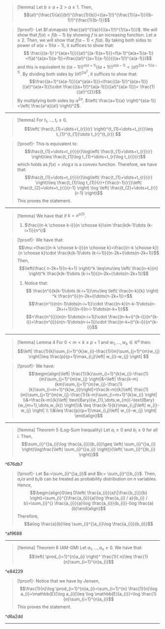 > [!lemma]
> Let $b\geq a+2>a\geq 1$. Then, $$(a!)^{\frac{1}{a}}(b!)^{\frac{1}{b}}<((a+1)!)^{\frac{1}{a+1}}((b-1)!)^{\frac{1}{b-1}}$$

> [!proof]-
> Let $f:a\mapsto \frac{(a!)^{1/a}}{((a+1)!)^{1/(a+1)}}$. We will show that $f(a)<f(b-1)$ by showing $f$ is an increasing function. Let $a\geq 2$. Then, we will show that $f(a-1)<f(a)$. By taking both sides to power of $a(a+1)(a-1)$, it suffices to show that: $$ \frac{((a-1)! )^{a(a+1)}}{(a!)^{(a-1)(a+1)}}=f(a-1)^{a(a+1)(a-1)}<f(a)^{a(a+1)(a-1)}=\frac{(a!)^{(a+1)(a-1)}}{((a+1)!)^{a(a-1)}}$$
> and this is equivalent to $((a-1)!)^{a(a+1)}((a+1)!)^{a(a-1)}<(a!)^{2(a+1)(a-1)}$. By dividing both sides by $(a!)^{2a^{2}}$, it suffices to show that: $$\frac{(a+1)^{a(a-1)}}{a^{a(a+1)}}=\frac{((a-1)!)^{a(a+1)}}{(a!)^{a(a+1)}}\cdot \frac{((a+1)!)^{a(a-1)}}{(a!)^{a(a-1)}}< \frac{1}{(a!)^{2}}$$By multiplying both sides by $a^{2a}$, $\left( \frac{a+1}{a} \right)^{a(a-1)}<\left( \frac{a^a}{a!} \right)^2$. 
---

> [!lemma]
> For $t_{1},\dots,t_{r}\geq0$, $$\left( \frac{t_{1}+\dots+t_{r}}{r} \right)^{t_{1}+\dots+t_{r}}\leq t_{1}^{t_{1}}\dots t_{r}^{t_{r}} $$

> [!proof]-
> This is equivalent to: $$\frac{t_{1}+\dots+t_{r}}{r}\log\left( \frac{t_{1}+\dots+t_{r}}{r} \right)\leq \frac{t_{1}\log t_{1}+\dots+t_{r}\log t_{r}}{r}$$which holds as $f(x)=x\log x$ is a convex function. Therefore,  we have that: $$\frac{t_{1}+\dots+t_{r}}{r}\log\left( \frac{t_{1}+\dots+t_{r}}{r} \right)\leq \frac{t_{1}\log t_{1}}{r}+{\frac{r-1}{r}}\left( \frac{t_{2}+\dots+t_{r}}{r-1} \right) \log \left( \frac{t_{2}+\dots+t_{r}}{r-1} \right)$$This proves the statement.
---
> [!lemma]
> We have that if $k=n^{\text{o}(1)}$. 
> 1. $\frac{{n-k \choose k-i}}{n \choose k}\sim \frac{k(k-1)\dots (k-i+1)}{n^i}$

> [!proof]-
> We have that:
> $$\mu:=\frac{{n-k \choose k-i}}{n \choose k}=\frac{{n-k \choose k}}{n \choose k}\cdot  \frac{k(k-1)\dots (k-i+1)}{(n-2k+i)\dots(n-2k+1)}$$Then, $$\left(\frac{ n-2k+1}{n-k+1} \right)^k \leq\mu\leq \left( \frac{n-k}{n} \right)^k \frac{k(k-1)\dots (k-i+1)}{(n-2k+i)\dots(n-2k+1)}$$
> 
> 1. Notice that: $$ \frac{n^i}{k(k-1)\dots (k-i+1)}\mu\leq  \left( \frac{n-k}{k} \right) ^k \frac{n^i}{(n-2k+i)\dots(n-2k+1)}=$$$$\frac{n^i}{n(n-1)\dots(n-i+1)}\cdot \frac{(n-k)(n-k-1)\dots(n-2k+i+1)}{(n-i)(n-i-1)\dots(n-k+1)}$$$$<\frac{n^{i}}{n(n-1)\dots(n-i+1)}\cdot \frac{(n-k+i)^{k-i}}{n^{k-i}}<\frac{n^{i}}{n(n-1)\dots(n-i+1)}\cdot \frac{(n-k+i)^{k-i}}{n^{k-i}}$$

---
> [!lemma] Lemma 4
> For $0<m<k\leq p+1$ and $w_{1},\dots,w_{k}\in \mathbb{R}^q$ then: $$\left| \frac{1}{k}\sum_{i=1}^{k}w_{i}-\frac{1}{m}\sum_{j=1}^{m}w_{j} \right|\leq \frac{p}{p+1}\max_{i,j}\left| w_{i}-w_{j} \right|  $$

> [!proof]-
> We have: $$\begin{align}\left| \frac{1}{k}\sum_{i=1}^{k}w_{i}-\frac{1}{m}\sum_{j=1}^{m}w_{j} \right|&=\left| \frac{k-m}{km}\sum_{j=1}^{m}w_{j}-\frac{1}{k}\sum_{i=m+1}^{k}w_{i}\right|=\frac{k-m}{k}\left| \frac{1}{m}\sum_{j=1}^{m}w_{j}-\frac{1}{k-m}\sum_{i=m+1}^{k}w_{i} \right| \\&=\frac{k-m}{k}\left| \text{Bary}(w_{1},\dots,w_{m})-\text{Bary}(w_{m+1},\dots,w_{k}) \right|\\& \leq \frac{k-1}{k}\max_{i,j}\left| w_{i}-w_{j} \right|  \\
\\&\leq  \frac{p}{p+1}\max_{i,j}\left| w_{i}-w_{j} \right| \end{align}$$

---
> [!lemma] Theorem 5 (Log-Sum Inequality)
> Let $a_{i}\geq 0$ and $b_{i}\geq 0$ for all $i$. Then, $$\sum_{i}^{}a_{i}\log \frac{a_{i}}{b_{i}}\geq \left( \sum_{i}^{}a_{i} \right)\log\frac{\left( \sum_{i}^{}a_{i} \right)}{\left( \sum_{i}^{}b_{i} \right)}$$

^676db7

> [!proof]-
> Let $a:=\sum_{i}^{}a_{i}$ and $b:= \sum_{i}^{}b_{i}$. Then, $a_{i} / a$ and $b_{i} / b$ can be treated as probability distribution on $n$ variables. Hence, $$\begin{align}0\leq D\left( \frac{a_{i}}{a}\|\frac{b_{i}}{b} \right)=\sum_{i}^{}\frac{a_{i}}{a}\log \frac{a_{i} / a}{b_{i} / b}=\sum_{i}^{} \frac{a_{i}}{a}\log \frac{a_{i}}{b_{i}}-\log \frac{a}{b}\end{align}$$Therefore, $$a\log \frac{a}{b}\leq \sum_{i}^{}a_{i}\log \frac{a_{i}}{b_{i}}$$

^af9688

---
> [!lemma] Theorem 6 (AM-GM)
> Let $a_{1},\dots,a_{n}\geq 0$. We have that: $$\left( \prod_{i=1}^{n}a_{i} \right)^ \frac{1}{ n}\leq  \frac{1}{n}\sum_{i=1}^{n}a_{i}$$

^e84229

> [!proof]-
> Notice that we have by Jensen,  $$\frac{1}{n}\log \prod_{i=1}^{n}a_{i}=\sum_{i=1}^{n} \frac{1}{n}\log a_{i}=\mathbb{E}[\log a_{i}]\leq \log \mathbb{E}[a_{i}]=\log \frac{1}{n}\sum_{i=1}^{n}a_{i}$$This proves the statement.

^d6a2dd

---
